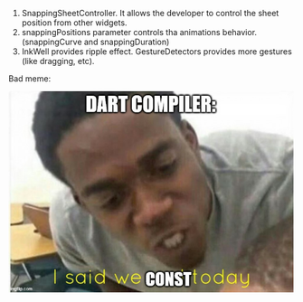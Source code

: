 1. SnappingSheetController. It allows the developer to control the sheet position from other widgets.
2. snappingPositions parameter controls tha animations behavior. (snappingCurve and snappingDuration)
3. InkWell provides ripple effect. GestureDetectors provides more gestures (like dragging, etc).

Bad meme:

![Bad meme](./badmeme.jpg)